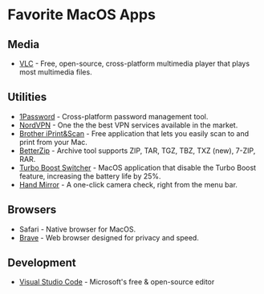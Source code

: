 # Favorite MacOS Apps

## Media
* [VLC](https://www.videolan.org/vlc/index.html) - Free, open-source, cross-platform multimedia player that plays most multimedia files.

## Utilities
* [1Password](https://1password.com/) - Cross-platform password management tool.
* [NordVPN](https://nordvpn.com/) - One the the best VPN services available in the market.
* [Brother iPrint&Scan](https://apps.apple.com/us/app/brother-iprint-scan/id1193539993?mt=12) - Free application that lets you easily scan to and print from your Mac.
* [BetterZip](https://macitbetter.com/) - Archive tool supports ZIP, TAR, TGZ, TBZ, TXZ (new), 7-ZIP, RAR.
* [Turbo Boost Switcher](https://www.rugarciap.com/turbo-boost-switcher-for-os-x/) - MacOS application that disable the Turbo Boost feature, increasing the battery life by 25%.
* [Hand Mirror](https://handmirror.app) - A one-click camera check, right from the menu bar.


## Browsers
* Safari - Native browser for MacOS.
* [Brave](https://brave.com/) - Web browser designed for privacy and speed.

## Development
* [Visual Studio Code](https://code.visualstudio.com/) - Microsoft's free & open-source editor
